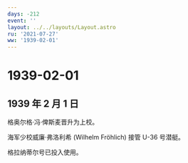 ```yaml
---
days: -212
event: ''
layout: ../../layouts/Layout.astro
ru: '2021-07-27'
ww: '1939-02-01'
---
```


# 1939-02-01

## 1939 年 2 月 1 日

格奥尔格·冯·俾斯麦晋升为上校。

海军少校威廉·弗洛利希 (Wilhelm Fröhlich) 接管 U-36 号潜艇。

格拉纳蒂尔号已投入使用。